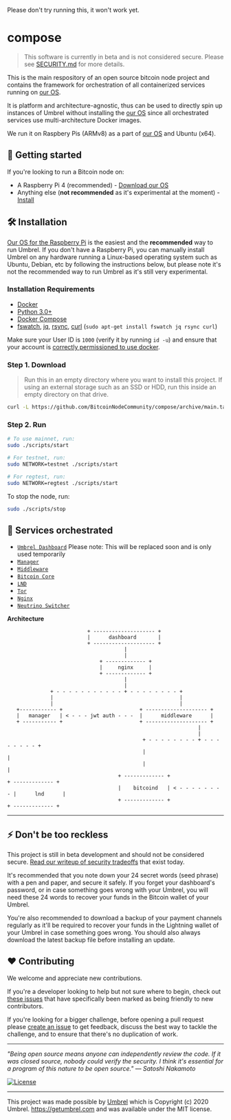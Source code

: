 Please don't try running this, it won't work yet.

# compose

> This software is currently in beta and is not considered secure. Please see [SECURITY.md](SECURITY.md) for more details.

This is the main respository of an open source bitcoin node project and contains the framework for orchestration of all containerized services running on [our OS](https://github.com/BitcoinNodeCommunity/os).

It is platform and architecture-agnostic, thus can be used to directly spin up instances of Umbrel without installing the [our OS](https://github.com/BitcoinNodeCommunity/os) since all orchestrated services use multi-architecture Docker images.

We run it on Raspbery Pis (ARMv8) as a part of [our OS](https://github.com/BitcoinNodeCommunity/os) and Ubuntu (x64).

## 🚀 Getting started

If you're looking to run a Bitcoin node on:

- A Raspberry Pi 4 (recommended) - [Download our OS](https://github.com/BitcoinNodeCommunity/os)
- Anything else (**not recommended** as it's experimental at the moment) - [Install](#-installation)

## 🛠 Installation

[Our OS for the Raspberry Pi](https://github.com/BitcoinNodeCommunity/os) is the easiest and the **recommended** way to run Umbrel. If you don't have a Raspberry Pi, you can manually install Umbrel on any hardware running a Linux-based operating system such as Ubuntu, Debian, etc by following the instructions below, but please note it's not the recommended way to run Umbrel as it's still very experimental.

### Installation Requirements

- [Docker](https://docs.docker.com/engine/install)
- [Python 3.0+](https://www.python.org/downloads)
- [Docker Compose](https://docs.docker.com/compose/install)
- [fswatch](https://emcrisostomo.github.io/fswatch/), [jq](https://stedolan.github.io/jq/), [rsync](https://linuxize.com/post/how-to-use-rsync-for-local-and-remote-data-transfer-and-synchronization/#installing-rsync), [curl](https://curl.haxx.se/docs/install.html) (`sudo apt-get install fswatch jq rsync curl`)

Make sure your User ID is `1000` (verify it by running `id -u`) and ensure that your account is [correctly permissioned to use docker](https://docs.docker.com/engine/install/linux-postinstall/#manage-docker-as-a-non-root-user).

### Step 1. Download

> Run this in an empty directory where you want to install this project. If using an external storage such as an SSD or HDD, run this inside an empty directory on that drive.

```bash
curl -L https://github.com/BitcoinNodeCommunity/compose/archive/main.tar.gz | tar -xz --strip-components=1
```

### Step 2. Run

```bash
# To use mainnet, run:
sudo ./scripts/start

# For testnet, run:
sudo NETWORK=testnet ./scripts/start

# For regtest, run:
sudo NETWORK=regtest ./scripts/start
```

To stop the node, run:

```bash
sudo ./scripts/stop
```

## 🎹 Services orchestrated

- [`Umbrel Dashboard`](https://github.com/getumbrel/umbrel-dashboard) Please note: This will be replaced soon and is only used temporarily
- [`Manager`](https://github.com/BitcoinNodeCommunity/manager)
- [`Middleware`](https://github.com/BitcoinNodeCommunity/middleware)
- [`Bitcoin Core`](https://github.com/lncm/docker-bitcoind)
- [`LND`](https://github.com/lncm/docker-lnd)
- [`Tor`](https://github.com/lncm/docker-tor)
- [`Nginx`](https://github.com/nginx/nginx)
- [`Neutrino Switcher`](https://github.com/lncm/docker-lnd-neutrino-switch)


**Architecture**

```
                          + -------------------- +
                          |      dashboard       |
                          + -------------------- +
                                      |
                                      |
                              + ------------- +
                              |     nginx     |
                              + ------------- +
                                      |
                                      |
              + - - - - - - - - - - - + - - - - - - - - +
              |                                         |
              |                                         |
   +------------ +                         + -------------------- +
   |   manager   | < - - - jwt auth - - -  |      middleware      |
   + ----------- +                         + -------------------- +
                                                              |
                                                              |
                                            + - - - - - - - - + - - - - - - - - +
                                            |                                   |
                                            |                                   |
                                    + ------------- +                   + ------------- +
                                    |    bitcoind   | < - - - - - - - - |      lnd      |
                                    + ------------- +                   + ------------- +
```

---

## ⚡️ Don't be too reckless

This project is still in beta development and should not be considered secure. [Read our writeup of security tradeoffs](https://github.com/BitcoinNodeCommunity/compose/blob/main/SECURITY.md) that exist today.

It's recommended that you note down your 24 secret words (seed phrase) with a pen and paper, and secure it safely. If you forget your dashboard's password, or in case something goes wrong with your Umbrel, you will need these 24 words to recover your funds in the Bitcoin wallet of your Umbrel.

You're also recommended to download a backup of your payment channels regularly as it'll be required to recover your funds in the Lightning wallet of your Umbrel in case something goes wrong. You should also always download the latest backup file before installing an update.

## ❤️ Contributing

We welcome and appreciate new contributions.

If you're a developer looking to help but not sure where to begin, check out [these issues](https://github.com/BitcoinNodeCommunity/compose/issues?q=is%3Aissue+is%3Aopen+label%3A%22good+first+issue%22) that have specifically been marked as being friendly to new contributors.

If you're looking for a bigger challenge, before opening a pull request please [create an issue](https://github.com/BitcoinNodeCommunity/compose/issues/new/choose) to get feedback, discuss the best way to tackle the challenge, and to ensure that there's no duplication of work.

---

_"Being open source means anyone can independently review the code. If it was closed source, nobody could verify the security. I think it's essential for a program of this nature to be open source." — Satoshi Nakamoto_

[![License](https://img.shields.io/github/license/BitcoinNodeCommunity/compose?color=%235351FB)](https://github.com/BitcoinNodeCommunity/compose/blob/master/LICENSE)

---

This project was made possible by [Umbrel](https://getumbrel.com) which is Copyright (c) 2020 Umbrel. https://getumbrel.com and was available under the MIT license.
